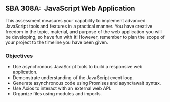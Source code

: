 ## SBA 308A:  JavaScript Web Application
This assessment measures your capability to implement advanced JavaScript tools and features in a practical manner. You have creative freedom in the topic, material, and purpose of the web application you will be developing, so have fun with it! However, remember to plan the scope of your project to the timeline you have been given.

### Objectives
- Use asynchronous JavaScript tools to build a responsive web application.
- Demonstrate understanding of the JavaScript event loop.
- Generate asynchronous code using Promises and async/await syntax.
- Use Axios to interact with an external web API.
- Organize files using modules and imports.
